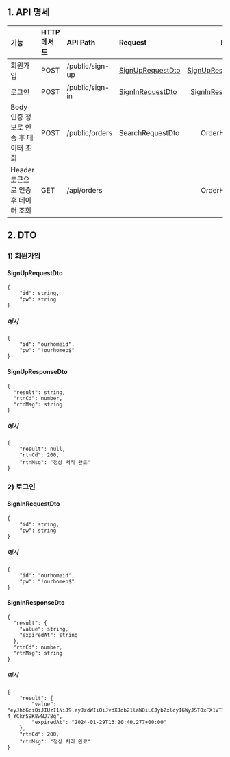 ## 1. API 명세 
|기능|HTTP 메서드|API Path|Request|Response|
|:------|:---|:-------|:----|----:|
|회원가입|POST|/public/sign-up|[SignUpRequestDto](README.md#signuprequestdto)|[SignUpResponseDto](README.md#signupresponsedto)|
|로그인|POST|/public/sign-in|[SignInRequestDto](README.md#signinrequestdto)|[SignInResponseDto](README.md#signinresponsedto)|
|Body 인증 정보로 인증 후 데이터 조회|POST|/public/orders|SearchRequestDto|OrderHistoryDto|
|Header 토큰으로 인증 후 데이터 조회|GET|/api/orders||OrderHistoryDto|


## 2. DTO
### 1) 회원가입 
#### SignUpRequestDto
```
{
    "id": string,
    "pw": string
}
```

##### 예시
```
{
    "id": "ourhomeid",
    "pw": "!ourhomep$"
}
```


#### SignUpResponseDto
```
{
  "result": string,
  "rtnCd": number,
  "rtnMsg": string
}
```
##### 예시
```
{
    "result": null,
    "rtnCd": 200,
    "rtnMsg": "정상 처리 완료"
}
```

### 2) 로그인 
#### SignInRequestDto
```
{
    "id": string,
    "pw": string
}
```

##### 예시
```
{
    "id": "ourhomeid",
    "pw": "!ourhomep$"
}
```


#### SignInResponseDto
```
{
  "result": {
    "value": string,
    "expiredAt": string
  },
  "rtnCd": number,
  "rtnMsg": string
}
```
##### 예시
```
{
    "result": {
        "value": "eyJhbGciOiJIUzI1NiJ9.eyJzdWIiOiJvdXJob21laWQiLCJyb2xlcyI6WyJST0xFX1VTRVIiXSwiaWF0IjoxNzAzOTQyNDQwLCJleHAiOjE3MDY1MzQ0NDB9.QJ4XhicRr3OmzNN1rC8dugb7tu-4_YCkrS9K8wNJ78g",
        "expiredAt": "2024-01-29T13:20:40.277+00:00"
    },
    "rtnCd": 200,
    "rtnMsg": "정상 처리 완료"
}
```


